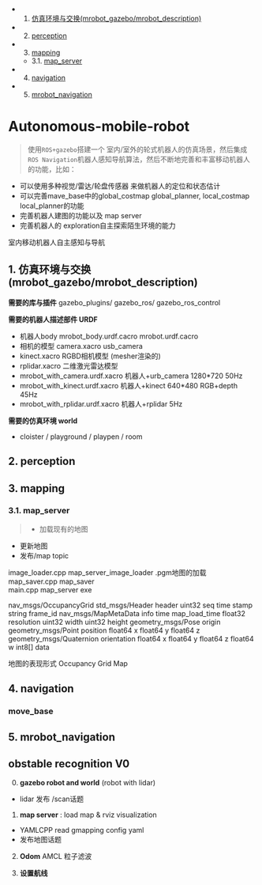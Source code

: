 <!-- vscode-markdown-toc -->
* 1. [仿真环境与交换(mrobot_gazebo/mrobot_description)](#mrobot_gazebomrobot_description)
* 2. [perception](#perception)
* 3. [mapping](#mapping)
	* 3.1. [map_server](#map_server)
* 4. [navigation](#navigation)
* 5. [mrobot_navigation](#mrobot_navigation)

<!-- vscode-markdown-toc-config
	numbering=true
	autoSave=true
	/vscode-markdown-toc-config -->
<!-- /vscode-markdown-toc -->



# Autonomous-mobile-robot

> 使用`ROS+gazebo`搭建一个 室内/室外的轮式机器人的仿真场景，然后集成`ROS Navigation`机器人感知导航算法，然后不断地完善和丰富移动机器人的功能，比如：
- 可以使用多种视觉/雷达/轮盘传感器 来做机器人的定位和状态估计
- 可以完善mave_base中的global_costmap global_planner, local_costmap local_planner的功能
- 完善机器人建图的功能以及 map server
- 完善机器人的 exploration自主探索陌生环境的能力


室内移动机器人自主感知与导航



##  1. <a name='mrobot_gazebomrobot_description'></a>仿真环境与交换(mrobot_gazebo/mrobot_description)

**需要的库与插件**
gazebo_plugins/  gazebo_ros/  gazebo_ros_control  

**需要的机器人描述部件  URDF**

- 机器人body mrobot_body.urdf.cacro  mrobot.urdf.cacro   
- 相机的模型 camera.xacro  usb_camera
- kinect.xacro  RGBD相机模型 (mesher渲染的)
- rplidar.xacro 二维激光雷达模型
- mrobot_with_camera.urdf.xacro  机器人+urb_camera   1280*720 50Hz
- mrobot_with_kinect.urdf.xacro  机器人+kinect		 640*480 RGB+depth 45Hz
- mrobot_with_rplidar.urdf.xacro 机器人+rplidar      5Hz

**需要的仿真环境 world**

- cloister / playground / playpen / room




##  2. <a name='perception'></a>perception 


##  3. <a name='mapping'></a>mapping

###  3.1. <a name='map_server'></a>map_server
 
 > - 加载现有的地图  
   - 更新地图  
   - 发布/map topic



image_loader.cpp   map_server_image_loader .pgm地图的加载
map_saver.cpp	   map_saver  
main.cpp    	   map_server exe  


>
nav_msgs/OccupancyGrid 
std_msgs/Header header
  uint32 seq
  time stamp
  string frame_id
nav_msgs/MapMetaData info
  time map_load_time
  float32 resolution
  uint32 width
  uint32 height
  geometry_msgs/Pose origin
    geometry_msgs/Point position
      float64 x
      float64 y
      float64 z
    geometry_msgs/Quaternion orientation
      float64 x
      float64 y
      float64 z
      float64 w
int8[] data

地图的表现形式 Occupancy Grid Map 

##  4. <a name='navigation'></a>navigation


### move_base


##  5. <a name='mrobot_navigation'></a>mrobot_navigation




## obstable recognition V0

0. **gazebo robot and world** (robot with lidar)
  - lidar 发布 /scan话题

1. **map server** : load map  & rviz visualization
  - YAMLCPP read gmapping config yaml
  - 发布地图话题

2. **Odom**  AMCL 粒子滤波


3. **设置航线**

